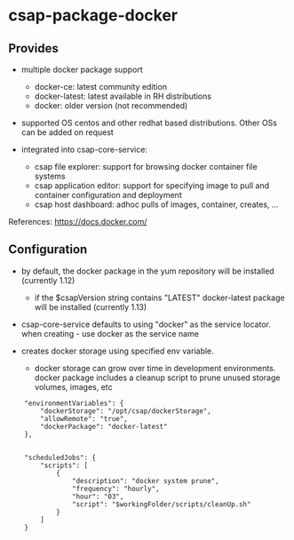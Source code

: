 
# csap-package-docker

## Provides

- multiple docker package support
	- docker-ce: latest community edition
	- docker-latest: latest available in RH distributions
	- docker: older version (not recommended) 
	
- supported OS centos and other redhat based distributions. Other OSs can be added on request

- integrated into csap-core-service:
	- csap file explorer: support for browsing docker container file systems
	- csap application editor: support for specifying image to pull and container configuration and deployment
	- csap host dashboard: adhoc pulls of images, container, creates, ...

References: https://docs.docker.com/

## Configuration

- by default, the docker package in the yum repository will be installed (currently 1.12)
	- if the $csapVersion string contains "LATEST" docker-latest package will be installed (currently 1.13)

- csap-core-service defaults to using "docker" as the service locator. when creating - use docker as the service name

- creates docker storage using specified env variable.
	- docker storage can grow over time in development environments. 
	docker package includes a cleanup script to prune unused storage volumes, images, etc 


```
	"environmentVariables": {
		"dockerStorage": "/opt/csap/dockerStorage",
		"allowRemote": "true",
		"dockerPackage": "docker-latest"
	},
	
	
	"scheduledJobs": {
		"scripts": [
			{
				"description": "docker system prune",
				"frequency": "hourly",
				"hour": "03",
				"script": "$workingFolder/scripts/cleanUp.sh"
			}
		]
	}
	
```